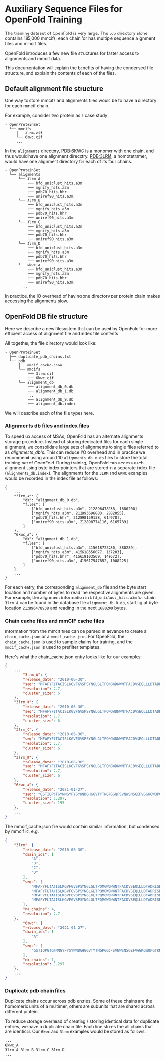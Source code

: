 # Auxiliary Sequence Files for OpenFold Training

The training dataset of OpenFold is very large. The `pdb` directory alone contains 185,000 mmcifs;  each chain for has multiple sequence alignment files and mmcif files. 

OpenFold introduces a few new file structures for faster access to alignments and mmcif data.

This documentation will explain the benefits of having the condensed file structure, and explain the contents of each of the files.

## Default alignment file structure 

One way to store mmcifs and alignments files would be to have a directory for each mmcif chain. 

For example, consider two protein as a case study
```
- OpenProteinSet
  └── mmcifs 
	 ├── 3lrm.cif
	 └── 6kwc.cif
	 ...
```

In the `alignments` directory, [PDB:6KWC](https://www.rcsb.org/structure/6KWC) is a monomer with one chain, and thus would have one alignment direcotry. [PDB:3LRM](https://www.rcsb.org/structure/3lrm), a homotetramer, would have one alignment directory for each of its four chains.
```
- OpenProteinSet 
  └── alignments 
	  └── 3lrm_A 
		  ├── bfd_uniclust_hits.a3m
		  ├── mgnify_hits.a3m
		  ├── pdb70_hits.hhr
		  └── uniref90_hits.a3m 
	  └── 3lrm_B 
		  ├── bfd_uniclust_hits.a3m
		  ├── mgnify_hits.a3m
		  ├── pdb70_hits.hhr
		  └── uniref90_hits.a3m 
	  └── 3lrm_C 
		  ├── bfd_uniclust_hits.a3m
		  ├── mgnify_hits.a3m
		  ├── pdb70_hits.hhr
		  └── uniref90_hits.a3m 
	  └── 3lrm_D 
		  ├── bfd_uniclust_hits.a3m
		  ├── mgnify_hits.a3m
		  ├── pdb70_hits.hhr
		  └── uniref90_hits.a3m 
	  └── 6kwc_A 
		  ├── bfd_uniclust_hits.a3m
		  ├── mgnify_hits.a3m
		  ├── pdb70_hits.hhr
		  └── uniref90_hits.a3m 
		...
```

In practice, the IO overhead of having one directory per protein chain makes accessing the alignments slow. 

## OpenFold DB file structure 

 Here we describe a new filesystem that can be used by OpenFold for more efficient access of alignment file and index file contents

All together, the file directory would look like:
```
- OpenProteinSet 
  ├── duplicate_pdb_chains.txt
  └── pdb
	  ├── mmcif_cache.json 
	  └── mmcifs 
		  ├── 3lrm.cif
		  └── 6kwc.cif
	  └── alignment_db
		  ├── alignment_db_0.db 
          ├── alignment_db_1.db
          ...
          ├── alignment_db_9.db
		  └── alignment_db.index 
```

We will describe each of the file types here.

### Alignments db files and index files

To speed up access of MSAs, OpenFold has an alternate alignments storage procedure. Instead of storing dedicated files for each single alignment, we consolidate large sets of alignments to single files referred to as _alignments_db's_. This can reduce I/O overhead and in practice we recommend using around 10 `alignments_db_x.db` files to store the total training set of OpenFold. During training, OpenFold can access each alignment using byte index pointers that are stored in a separate index file (`alignments_db.index`). The alignments for the `3LRM` and `6KWC` examples would be recorded in the index file as follows:

```alignments_db.index
{
	...
	"3lrm_A": {
        "db": "alignment_db_0.db",
        "files": [
            ["bfd_uniclust_hits.a3m", 212896478938, 1680200],
            ["mgnify_hits.a3m", 212893696883, 2782055],
            ["pdb70_hits.hhr", 212898159138, 614978],
            ["uniref90_hits.a3m", 212898774116, 6165789]
        ]
    },
    "6kwc_A": {
        "db": "alignment_db_1.db",
        "files": [
            ["bfd_uniclust_hits.a3m", 415618723280, 380289],
            ["mgnify_hits.a3m", 415618556077, 167203],
            ["pdb70_hits.hhr", 415619103569, 148672],
            ["uniref90_hits.a3m", 415617547852, 1008225]
        ]
    }
	...
}
```

For each entry, the corresponding `alignment_db` file and the byte start location and number of bytes to read the respective alignments are given. For example, the alignment information in `bfd_uniclust_hits.a3m` for chain `3lrm_A` can be found in the database file `alignment_db_0.db`, starting at byte location `212896478938` and reading in the next `1680200` bytes.

### Chain cache files and mmCIF cache files

Information from the mmcif files can be parsed in advance to create a `chain_cache.json` or a `mmcif_cache.json`. For OpenFold, the `chain_cache.json` is used to sample chains for training, and the `mmcif_cache.json` is used to prefilter templates. 

Here's what the chain_cache.json entry looks like for our examples:

```chain_cache.json
{
	...
	    "3lrm_A": {
        "release_date": "2010-06-30",
        "seq": "MFAFYFLTACISLKGVFGVSPSYNGLGLTPQMGWDNWNTFACDVSEQLLLDTADRISDLGLKDMGYKYIILDDCWSSGRDSDGFLVADEQKFPNGMGHVADHLHNNSFLFGMYSSAGEYTCAGYPGSLGREEEDAQFFANNRVDYLKYANCYNKGQFGTPEISYHRYKAMSDALNKTGRPVFYSLCNWGQDLTFYWGSGIANSWRMSGDVTAEFTRPDSRCPCDGDEYDCKYAGFHCSIMNILNKAAPMGQNAGVGGWNDLDNLEVGVGNLTDDEEKAHFSMWAMVKSPLIIGANVNNLKASSYSIYSQASVIAINQDSNGIPATRVWRYYVSDTDEYGQGEIQMWSGPLDNGDQVVALLNGGSVSRPMNTTLEEIFFDSNLGSKKLTSTWDIYDLWANRVDNSTASAILGRNKTATGILYNATEQSYKDGLSKNDTRLFGQKIGSLSPNAILNTTVPAHGIAFYRLRPSSDYKDDDDK",
        "resolution": 2.7,
        "cluster_size": 6
    },
    "3lrm_B": {
        "release_date": "2010-06-30",
        "seq": "MFAFYFLTACISLKGVFGVSPSYNGLGLTPQMGWDNWNTFACDVSEQLLLDTADRISDLGLKDMGYKYIILDDCWSSGRDSDGFLVADEQKFPNGMGHVADHLHNNSFLFGMYSSAGEYTCAGYPGSLGREEEDAQFFANNRVDYLKYANCYNKGQFGTPEISYHRYKAMSDALNKTGRPVFYSLCNWGQDLTFYWGSGIANSWRMSGDVTAEFTRPDSRCPCDGDEYDCKYAGFHCSIMNILNKAAPMGQNAGVGGWNDLDNLEVGVGNLTDDEEKAHFSMWAMVKSPLIIGANVNNLKASSYSIYSQASVIAINQDSNGIPATRVWRYYVSDTDEYGQGEIQMWSGPLDNGDQVVALLNGGSVSRPMNTTLEEIFFDSNLGSKKLTSTWDIYDLWANRVDNSTASAILGRNKTATGILYNATEQSYKDGLSKNDTRLFGQKIGSLSPNAILNTTVPAHGIAFYRLRPSSDYKDDDDK",
        "resolution": 2.7,
        "cluster_size": 6
    },
    "3lrm_C": {
        "release_date": "2010-06-30",
        "seq": "MFAFYFLTACISLKGVFGVSPSYNGLGLTPQMGWDNWNTFACDVSEQLLLDTADRISDLGLKDMGYKYIILDDCWSSGRDSDGFLVADEQKFPNGMGHVADHLHNNSFLFGMYSSAGEYTCAGYPGSLGREEEDAQFFANNRVDYLKYANCYNKGQFGTPEISYHRYKAMSDALNKTGRPVFYSLCNWGQDLTFYWGSGIANSWRMSGDVTAEFTRPDSRCPCDGDEYDCKYAGFHCSIMNILNKAAPMGQNAGVGGWNDLDNLEVGVGNLTDDEEKAHFSMWAMVKSPLIIGANVNNLKASSYSIYSQASVIAINQDSNGIPATRVWRYYVSDTDEYGQGEIQMWSGPLDNGDQVVALLNGGSVSRPMNTTLEEIFFDSNLGSKKLTSTWDIYDLWANRVDNSTASAILGRNKTATGILYNATEQSYKDGLSKNDTRLFGQKIGSLSPNAILNTTVPAHGIAFYRLRPSSDYKDDDDK",
        "resolution": 2.7,
        "cluster_size": 6
    },
    "3lrm_D": {
        "release_date": "2010-06-30",
        "seq": "MFAFYFLTACISLKGVFGVSPSYNGLGLTPQMGWDNWNTFACDVSEQLLLDTADRISDLGLKDMGYKYIILDDCWSSGRDSDGFLVADEQKFPNGMGHVADHLHNNSFLFGMYSSAGEYTCAGYPGSLGREEEDAQFFANNRVDYLKYANCYNKGQFGTPEISYHRYKAMSDALNKTGRPVFYSLCNWGQDLTFYWGSGIANSWRMSGDVTAEFTRPDSRCPCDGDEYDCKYAGFHCSIMNILNKAAPMGQNAGVGGWNDLDNLEVGVGNLTDDEEKAHFSMWAMVKSPLIIGANVNNLKASSYSIYSQASVIAINQDSNGIPATRVWRYYVSDTDEYGQGEIQMWSGPLDNGDQVVALLNGGSVSRPMNTTLEEIFFDSNLGSKKLTSTWDIYDLWANRVDNSTASAILGRNKTATGILYNATEQSYKDGLSKNDTRLFGQKIGSLSPNAILNTTVPAHGIAFYRLRPSSDYKDDDDK",
        "resolution": 2.7,
        "cluster_size": 6
    },
	"6kwc_A": {
        "release_date": "2021-01-27",
        "seq": "GSTIQPGTGYNNGYFYSYWNDGHGGVTYTNGPGGQFSVNWSNSGEFVGGKGWQPGTKNKVINFSGSYNPNGNSYLSVYGWSRNPLIEYYIVENFGTYNPSTGATKLGEVTSDGSVYDIYRTQRVNQPSIIGTATFYQYWSVRRNHRSSGSVNTANHFNAWAQQGLTLGTMDYQIVAVQGYFSSGSASITVS",
        "resolution": 1.297,
        "cluster_size": 195
    },
	...
}
```

The mmcif_cache.json file would contain similar information, but condensed by mmcif id, e.g.

```mmcif_cache.json
{
    "3lrm": {
        "release_date": "2010-06-30",
        "chain_ids": [
            "A",
            "B",
            "C",
            "D"
        ],
        "seqs": [
            "MFAFYFLTACISLKGVFGVSPSYNGLGLTPQMGWDNWNTFACDVSEQLLLDTADRISDLGLKDMGYKYIILDDCWSSGRDSDGFLVADEQKFPNGMGHVADHLHNNSFLFGMYSSAGEYTCAGYPGSLGREEEDAQFFANNRVDYLKYANCYNKGQFGTPEISYHRYKAMSDALNKTGRPVFYSLCNWGQDLTFYWGSGIANSWRMSGDVTAEFTRPDSRCPCDGDEYDCKYAGFHCSIMNILNKAAPMGQNAGVGGWNDLDNLEVGVGNLTDDEEKAHFSMWAMVKSPLIIGANVNNLKASSYSIYSQASVIAINQDSNGIPATRVWRYYVSDTDEYGQGEIQMWSGPLDNGDQVVALLNGGSVSRPMNTTLEEIFFDSNLGSKKLTSTWDIYDLWANRVDNSTASAILGRNKTATGILYNATEQSYKDGLSKNDTRLFGQKIGSLSPNAILNTTVPAHGIAFYRLRPSSDYKDDDDK",
            "MFAFYFLTACISLKGVFGVSPSYNGLGLTPQMGWDNWNTFACDVSEQLLLDTADRISDLGLKDMGYKYIILDDCWSSGRDSDGFLVADEQKFPNGMGHVADHLHNNSFLFGMYSSAGEYTCAGYPGSLGREEEDAQFFANNRVDYLKYANCYNKGQFGTPEISYHRYKAMSDALNKTGRPVFYSLCNWGQDLTFYWGSGIANSWRMSGDVTAEFTRPDSRCPCDGDEYDCKYAGFHCSIMNILNKAAPMGQNAGVGGWNDLDNLEVGVGNLTDDEEKAHFSMWAMVKSPLIIGANVNNLKASSYSIYSQASVIAINQDSNGIPATRVWRYYVSDTDEYGQGEIQMWSGPLDNGDQVVALLNGGSVSRPMNTTLEEIFFDSNLGSKKLTSTWDIYDLWANRVDNSTASAILGRNKTATGILYNATEQSYKDGLSKNDTRLFGQKIGSLSPNAILNTTVPAHGIAFYRLRPSSDYKDDDDK",
            "MFAFYFLTACISLKGVFGVSPSYNGLGLTPQMGWDNWNTFACDVSEQLLLDTADRISDLGLKDMGYKYIILDDCWSSGRDSDGFLVADEQKFPNGMGHVADHLHNNSFLFGMYSSAGEYTCAGYPGSLGREEEDAQFFANNRVDYLKYANCYNKGQFGTPEISYHRYKAMSDALNKTGRPVFYSLCNWGQDLTFYWGSGIANSWRMSGDVTAEFTRPDSRCPCDGDEYDCKYAGFHCSIMNILNKAAPMGQNAGVGGWNDLDNLEVGVGNLTDDEEKAHFSMWAMVKSPLIIGANVNNLKASSYSIYSQASVIAINQDSNGIPATRVWRYYVSDTDEYGQGEIQMWSGPLDNGDQVVALLNGGSVSRPMNTTLEEIFFDSNLGSKKLTSTWDIYDLWANRVDNSTASAILGRNKTATGILYNATEQSYKDGLSKNDTRLFGQKIGSLSPNAILNTTVPAHGIAFYRLRPSSDYKDDDDK",
            "MFAFYFLTACISLKGVFGVSPSYNGLGLTPQMGWDNWNTFACDVSEQLLLDTADRISDLGLKDMGYKYIILDDCWSSGRDSDGFLVADEQKFPNGMGHVADHLHNNSFLFGMYSSAGEYTCAGYPGSLGREEEDAQFFANNRVDYLKYANCYNKGQFGTPEISYHRYKAMSDALNKTGRPVFYSLCNWGQDLTFYWGSGIANSWRMSGDVTAEFTRPDSRCPCDGDEYDCKYAGFHCSIMNILNKAAPMGQNAGVGGWNDLDNLEVGVGNLTDDEEKAHFSMWAMVKSPLIIGANVNNLKASSYSIYSQASVIAINQDSNGIPATRVWRYYVSDTDEYGQGEIQMWSGPLDNGDQVVALLNGGSVSRPMNTTLEEIFFDSNLGSKKLTSTWDIYDLWANRVDNSTASAILGRNKTATGILYNATEQSYKDGLSKNDTRLFGQKIGSLSPNAILNTTVPAHGIAFYRLRPSSDYKDDDDK"
        ],
        "no_chains": 4,
        "resolution": 2.7
    },
	    "6kwc": {
        "release_date": "2021-01-27",
        "chain_ids": [
            "A"
        ],
        "seqs": [
            "GSTIQPGTGYNNGYFYSYWNDGHGGVTYTNGPGGQFSVNWSNSGEFVGGKGWQPGTKNKVINFSGSYNPNGNSYLSVYGWSRNPLIEYYIVENFGTYNPSTGATKLGEVTSDGSVYDIYRTQRVNQPSIIGTATFYQYWSVRRNHRSSGSVNTANHFNAWAQQGLTLGTMDYQIVAVQGYFSSGSASITVS"
        ],
        "no_chains": 1,
        "resolution": 1.297
    },
    ...
}
```


### Duplicate pdb chain files 

Duplicate chains occur across pdb entries. Some of these chains are the homomeric units of a multimer, others are subunits that are shared across different protein.

To reduce storage overhead of creating / storing identical data for duplicate entries, we have a duplicate chain file. Each line stores the all chains that are identical. Our `6kwc` and `3lrm` examples would be stored as follows.

```duplicate_pdb_chains.txt
...
6kwc_A
3lrm_A 3lrm_B 3lrm_C 3lrm_D
...
```


